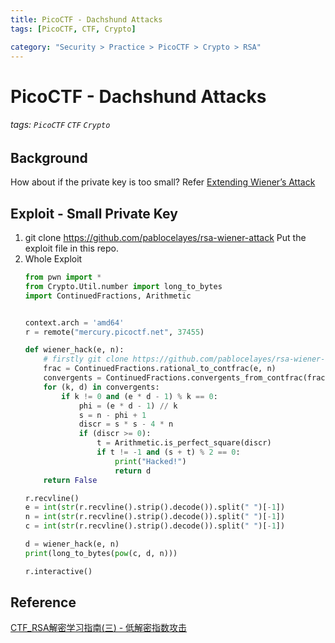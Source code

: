 ```yaml
---
title: PicoCTF - Dachshund Attacks
tags: [PicoCTF, CTF, Crypto]

category: "Security > Practice > PicoCTF > Crypto > RSA"
---
```


# PicoCTF - Dachshund Attacks
###### tags: `PicoCTF` `CTF` `Crypto`

## Background
How about if the private key is too small? Refer [Extending Wiener’s Attack ](https://ctf-wiki.org/crypto/asymmetric/rsa/d_attacks/rsa_extending_wiener/)

## Exploit - Small Private Key
1. git clone https://github.com/pablocelayes/rsa-wiener-attack
Put the exploit file in this repo.
2. Whole Exploit
    ```python
    from pwn import *
    from Crypto.Util.number import long_to_bytes
    import ContinuedFractions, Arithmetic


    context.arch = 'amd64'
    r = remote("mercury.picoctf.net", 37455)

    def wiener_hack(e, n):
        # firstly git clone https://github.com/pablocelayes/rsa-wiener-attack.git !
        frac = ContinuedFractions.rational_to_contfrac(e, n)
        convergents = ContinuedFractions.convergents_from_contfrac(frac)
        for (k, d) in convergents:
            if k != 0 and (e * d - 1) % k == 0:
                phi = (e * d - 1) // k
                s = n - phi + 1
                discr = s * s - 4 * n
                if (discr >= 0):
                    t = Arithmetic.is_perfect_square(discr)
                    if t != -1 and (s + t) % 2 == 0:
                        print("Hacked!")
                        return d
        return False

    r.recvline()
    e = int(str(r.recvline().strip().decode()).split(" ")[-1])
    n = int(str(r.recvline().strip().decode()).split(" ")[-1])
    c = int(str(r.recvline().strip().decode()).split(" ")[-1])

    d = wiener_hack(e, n)
    print(long_to_bytes(pow(c, d, n)))

    r.interactive()
    ```

## Reference
[CTF_RSA解密学习指南(三) - 低解密指数攻击](https://zhuanlan.zhihu.com/p/76228394)
